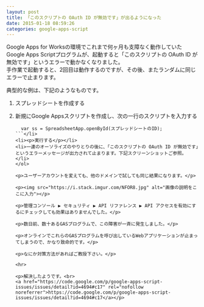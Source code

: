 ```yaml
---
layout: post
title: 「このスクリプトの OAuth ID が無効です」が出るようになった
date: 2015-01-18 08:59:26
categories: google-apps-script
---
```

<p>Google Apps for Worksの環境でこれまで何ヶ月も支障なく動作していたGoogle Apps Scriptプログラムが、起動すると「このスクリプトの OAuth ID が無効です」というエラーで動かなくなりました。<br>
手作業で起動すると、2回目は動作するのですが、その後、またランダムに同じエラーで止まります。</p>

<p>典型的な例は、下記のようなものです。</p>

<ol>
<li>スプレッドシートを作成する</li>
<li><p>新規にGoogle Appsスクリプトを作成し、次の一行のスクリプトを入力する</p>

```
  var ss = SpreadsheetApp.openById(スプレッドシートのID);
```</li>
<li><p>実行する</p></li>
<li>一連のオーソライズのやりとりの後に、「このスクリプトの OAuth ID が無効です」というエラーメッセージが出力されて止まります。下記スクリーンショットご参照。</li>
</ol>

<p>ユーザーアカウントを変えても、他のドメインで試しても同じ結果になります。</p>

<p><img src="https://i.stack.imgur.com/NFOR8.jpg" alt="画像の説明をここに入力"></p>

<p>管理コンソール ▶ セキュリティ ▶ API リファレンス ▶ API アクセスを有効にするにチェックしても効果はありませんでした。</p>

<p>数日前、数十あるGASプログラムで、この障害が一斉に発生しました。</p>

<p>オンラインでこれらのGASプログラムを呼び出しているWebアプリケーションが止まってしまうので、かなり致命的です。</p>

<p>なにか対策方法があればご教授下さい。</p>

<hr>

<p>解決したようです。<br>
<a href="https://code.google.com/p/google-apps-script-issues/issues/detail?id=4694#c17" rel="nofollow noreferrer">https://code.google.com/p/google-apps-script-issues/issues/detail?id=4694#c17</a></p>
